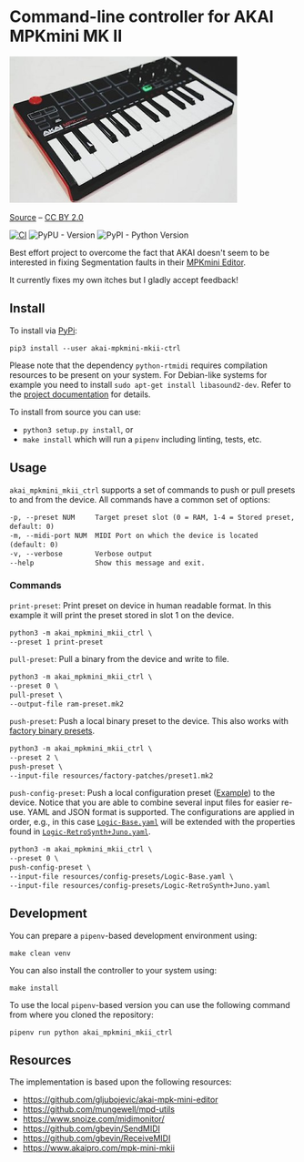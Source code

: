 # Command-line controller for AKAI MPKmini MK II

![](resources/gfx/akai-picture.jpeg)

[Source](https://commons.wikimedia.org/wiki/File:Akai_MPK_mini_MK2_-_angled_left_-_2014_NAMM_Show_(by_Matt_Vanacoro).jpg) – [CC BY 2.0](https://creativecommons.org/licenses/by/2.0/deed.en)

[![CI](https://github.com/BastiTee/akai-mpkmini-mkii-control/actions/workflows/main.yml/badge.svg)](https://github.com/BastiTee/akai-mpkmini-mkii-control/actions/workflows/main.yml) ![PyPU - Version](https://img.shields.io/pypi/v/akai-mpkmini-mkii-ctrl.svg) ![PyPI - Python Version](https://img.shields.io/pypi/pyversions/akai-mpkmini-mkii-ctrl.svg)

Best effort project to overcome the fact that AKAI doesn't seem to be interested in fixing Segmentation faults in their [MPKmini Editor](https://www.akaipro.com/mpk-mini-mkii).

It currently fixes my own itches but I gladly accept feedback!

## Install

To install via [PyPi](https://pypi.org/project/akai-mpkmini-mkii-ctrl/):

```
pip3 install --user akai-mpkmini-mkii-ctrl
```

Please note that the dependency `python-rtmidi` requires compilation resources to be present on your system. For Debian-like systems for example you need to install `sudo apt-get install libasound2-dev`. Refer to the [project documentation](https://spotlightkid.github.io/python-rtmidi/installation.html) for details.

To install from source you can use:

- `python3 setup.py install`, or
- `make install` which will run a `pipenv` including linting, tests, etc.

## Usage

`akai_mpkmini_mkii_ctrl` supports a set of commands to push or pull presets to and from the device. All commands have a common set of options:

```
-p, --preset NUM     Target preset slot (0 = RAM, 1-4 = Stored preset, default: 0)
-m, --midi-port NUM  MIDI Port on which the device is located (default: 0)
-v, --verbose        Verbose output
--help               Show this message and exit.
```

### Commands

`print-preset`: Print preset on device in human readable format. In this example it will print the preset stored in slot 1 on the device.

```shell
python3 -m akai_mpkmini_mkii_ctrl \
--preset 1 print-preset
```

`pull-preset`: Pull a binary from the device and write to file.

```shell
python3 -m akai_mpkmini_mkii_ctrl \
--preset 0 \
pull-preset \
--output-file ram-preset.mk2
```

`push-preset`: Push a local binary preset to the device. This also works with [factory binary presets](resources/factory-patches).

```shell
python3 -m akai_mpkmini_mkii_ctrl \
--preset 2 \
push-preset \
--input-file resources/factory-patches/preset1.mk2
```

`push-config-preset`: Push a local configuration preset ([Example](resources/config-presets/Logic-Base.yaml)) to the device. Notice that you are able to combine several input files for easier re-use. YAML and JSON format is supported. The configurations are applied in order, e.g., in this case [`Logic-Base.yaml`](resources/config-presets/Logic-Base.yaml) will be extended with the properties found in [`Logic-RetroSynth+Juno.yaml`](resources/config-presets/Logic-RetroSynth+Juno.yaml).

```shell
python3 -m akai_mpkmini_mkii_ctrl \
--preset 0 \
push-config-preset \
--input-file resources/config-presets/Logic-Base.yaml \
--input-file resources/config-presets/Logic-RetroSynth+Juno.yaml
```

## Development

You can prepare a `pipenv`-based development environment using:

```shell
make clean venv
```

You can also install the controller to your system using:

```shell
make install
```

To use the local `pipenv`-based version you can use the following command from where you cloned the repository:

```shell
pipenv run python akai_mpkmini_mkii_ctrl
```

## Resources

The implementation is based upon the following resources:

- <https://github.com/gljubojevic/akai-mpk-mini-editor>
- <https://github.com/mungewell/mpd-utils>
- <https://www.snoize.com/midimonitor/>
- <https://github.com/gbevin/SendMIDI>
- <https://github.com/gbevin/ReceiveMIDI>
- <https://www.akaipro.com/mpk-mini-mkii>
